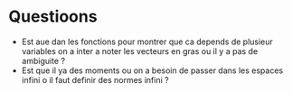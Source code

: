 # Questioons 
- Est aue dan les fonctions pour montrer que ca depends de plusieur variables on a inter a noter les vecteurs en gras ou il y a pas de ambiguite ? 
- Est que il ya des moments ou on a besoin de passer dans les espaces infini o il faut definir des normes infini ?